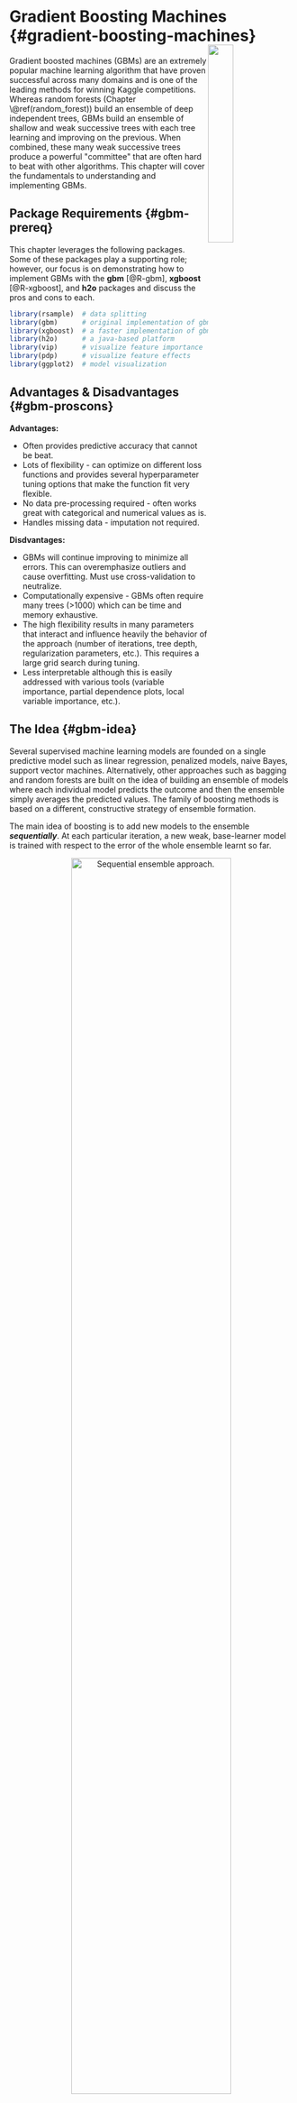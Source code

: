# Gradient Boosting Machines {#gradient-boosting-machines}




<img src="images/boosted_stumps.gif"  style="float:right; margin: -20px 0px 0px 0px; width: 30%; height: 30%;" />
Gradient boosted machines (GBMs) are an extremely popular machine learning algorithm that have proven successful across many domains and is one of the leading methods for winning Kaggle competitions.  Whereas random forests (Chapter \@ref(random_forest)) build an ensemble of deep independent trees, GBMs build an ensemble of shallow and weak successive trees with each tree learning and improving on the previous.  When combined, these many weak successive trees produce a powerful "committee" that are often hard to beat with other algorithms.  This chapter will cover the fundamentals to understanding and implementing GBMs.



## Package Requirements {#gbm-prereq}

This chapter leverages the following packages. Some of these packages play a supporting role; however, our focus is on demonstrating how to implement GBMs with the __gbm__ [@R-gbm], __xgboost__ [@R-xgboost], and __h2o__ packages and discuss the pros and cons to each.


```r
library(rsample)  # data splitting 
library(gbm)      # original implementation of gbm
library(xgboost)  # a faster implementation of gbm
library(h2o)      # a java-based platform
library(vip)      # visualize feature importance 
library(pdp)      # visualize feature effects
library(ggplot2)  # model visualization
```



## Advantages & Disadvantages {#gbm-proscons}

__Advantages:__

* Often provides predictive accuracy that cannot be beat.
* Lots of flexibility - can optimize on different loss functions and provides several hyperparameter tuning options that make the function fit very flexible.
* No data pre-processing required - often works great with categorical and numerical values as is.
* Handles missing data - imputation not required.


__Disdvantages:__

* GBMs will continue improving to minimize all errors.  This can overemphasize outliers and cause overfitting. Must use cross-validation to neutralize.
* Computationally expensive - GBMs often require many trees (>1000) which can be time and memory exhaustive.
* The high flexibility results in many parameters that interact and influence heavily the behavior of the approach (number of iterations, tree depth, regularization parameters, etc.). This requires a large grid search during tuning.
* Less interpretable although this is easily addressed with various tools (variable importance, partial dependence plots, local variable importance, etc.).


## The Idea {#gbm-idea}

Several supervised machine learning models are founded on a single predictive model such as linear regression, penalized models, naive Bayes, support vector machines. Alternatively, other approaches such as bagging and random forests are built on the idea of building an ensemble of models where each individual model predicts the outcome and then the ensemble simply averages the predicted values.  The family of boosting methods is based on a different, constructive strategy of ensemble formation. 

The main idea of boosting is to add new models to the ensemble ___sequentially___. At each particular iteration, a new weak, base-learner model is trained with respect to the error of the whole ensemble learnt so far.  

<div class="figure" style="text-align: center">
<img src="images/boosted-trees-process.png" alt="Sequential ensemble approach." width="75%" height="75%" />
<p class="caption">(\#fig:sequential-fig)Sequential ensemble approach.</p>
</div>


Let's discuss each component of the previous sentence in closer detail because they are important.

__Base-learning models__:  Boosting is a framework that iteratively improves _any_ weak learning model.  Many gradient boosting applications allow you to "plug in" various classes of weak learners at your disposal. In practice however, boosted algorithms almost always use decision trees as the base-learner. Consequently, this chapter will discuss boosting in the context of decision trees.

__Training weak models__: A weak model is one whose error rate is only slightly better than random guessing.  The idea behind boosting is that each sequential model builds a simple weak model to slightly improve the remaining errors.  With regards to decision trees, shallow trees represent a weak learner.  Commonly, trees with only 1-6 splits are used. Combining many weak models (versus strong ones) has a few benefits:

- Speed: Constructing weak models is computationally cheap. 
- Accuracy improvement: Weak models allow the algorithm to _learn slowly_; making minor adjustments in new areas where it does not perform well. In general, statistical approaches that learn slowly tend to perform well.
- Avoids overfitting: Due to making only small incremental improvements with each model in the ensemble, this allows us to stop the learning process as soon as overfitting has been detected (typically by using cross-validation).

__Sequential training with respect to errors__: Boosted trees are grown sequentially; each tree is grown using information from previously grown trees. The basic algorithm for boosted regression trees can be generalized to the following where _x_ represents our features and _y_ represents our response:

1. Fit a decision tree to the data: $F_1(x) = y$,
2. We then fit the next decision tree to the residuals of the previous: $h_1(x) = y - F_1(x)$,
3. Add this new tree to our algorithm: $F_2(x) = F_1(x) + h_1(x)$,
4. Fit the next decision tree to the residuals of $F_2$: $h_2(x) = y - F_2(x)$,
5. Add this new tree to our algorithm: $F_3(x) = F_2(x) + h_1(x)$,
6. Continue this process until some mechanism (i.e. cross validation) tells us to stop.

The basic algorithm for boosted decision trees can be generalized to the following where the final model is simply a stagewise additive model of *b* individual trees:

$$ f(x) =  \sum^B_{b=1}f^b(x) \tag{1} $$

To illustrate the behavior, assume the following *x* and *y* observations.  The blue sine wave represents the true underlying function and the points represent observations that include some irriducible error (noise).  The boosted prediction illustrates the adjusted predictions after each additional sequential tree is added to the algorithm.  Initially, there are large errors which the boosted algorithm improves upon immediately but as the predictions get closer to the true underlying function you see each additional tree make small improvements in different areas across the feature space where errors remain. Towards the end of the gif, the predicted values nearly converge to the true underlying function.

<div class="figure" style="text-align: center">
<img src="images/boosted_stumps.gif" alt="Boosted regression tree predictions (courtesy of [Brandon Greenwell](https://github.com/bgreenwell))" width="50%" height="50%" />
<p class="caption">(\#fig:boosted-gif)Boosted regression tree predictions (courtesy of [Brandon Greenwell](https://github.com/bgreenwell))</p>
</div>


### Gradient descent {#gbm-gradient}

Many algorithms, including decision trees, focus on minimizing the residuals and, therefore, emphasize the MSE loss function.  The algorithm discussed in the previous section outlines the approach of sequentially fitting regression trees to minimize the errors.  This specific approach is how gradient boosting minimizes the mean squared error (MSE) loss function.  However, often we wish to focus on other loss functions such as mean absolute error (MAE) or to be able to apply the method to a classification problem with a loss function such as deviance. The name ___gradient___ boosting machine comes from the fact that this procedure can be generalized to loss functions other than MSE.

Gradient boosting is considered a ___gradient descent___ algorithm. Gradient descent is a very generic optimization algorithm capable of finding optimal solutions to a wide range of problems. The general idea of gradient descent is to tweak parameters iteratively in order to minimize a cost function. Suppose you are a downhill skier racing your friend.  A good strategy to beat your friend to the bottom is to take the path with the steepest slope. This is exactly what gradient descent does - it measures the local gradient of the loss (cost) function for a given set of parameters ($\Theta$) and takes steps in the direction of the descending gradient. Once the gradient is zero, we have reached the minimum.

<div class="figure" style="text-align: center">
<img src="images/gradient_descent.png" alt="Gradient descent is the process of gradually decreasing the cost function (i.e. MSE) by tweaking parameters iteratively until you have reached a minimum. Image courtesy of @geron2017hands." width="50%" height="50%" />
<p class="caption">(\#fig:gradient-descent-fig)Gradient descent is the process of gradually decreasing the cost function (i.e. MSE) by tweaking parameters iteratively until you have reached a minimum. Image courtesy of @geron2017hands.</p>
</div>

Gradient descent can be performed on any loss function that is differentiable.  Consequently, this allows GBMs to optimize different loss functions as desired (see @esl, p. 360 for common loss functions). An important parameter in gradient descent is the size of the steps which is determined by the _learning rate_. If the learning rate is too small, then the algorithm will take many iterations to find the minimum. On the other hand, if the learning rate is too high, you might jump across the minimum and end up further away than when you started. 

<div class="figure" style="text-align: center">
<img src="images/learning_rate_comparison.png" alt="A learning rate that is too small will require many iterations to find the minimum. A learning rate too big may jump over the minimum.  Image courtesy of @geron2017hands." width="70%" height="70%" />
<p class="caption">(\#fig:learning-rate-fig)A learning rate that is too small will require many iterations to find the minimum. A learning rate too big may jump over the minimum.  Image courtesy of @geron2017hands.</p>
</div>

Moreover, not all cost functions are convex (bowl shaped). There may be local minimas, plateaus, and other irregular terrain of the loss function that makes finding the global minimum difficult.  ___Stochastic gradient descent___ can help us address this problem by sampling a fraction of the training observations (typically without replacement) and growing the next tree using that subsample.  This makes the algorithm faster but the stochastic nature of random sampling also adds some random nature in descending the loss function gradient.  Although this randomness does not allow the algorithm to find the absolute global minimum, it can actually help the algorithm jump out of local minima and off plateaus and get near the global minimum. 

<div class="figure" style="text-align: center">
<img src="images/stochastic_gradient_descent.png" alt="Stochastic gradient descent will often find a near-optimal solution by jumping out of local minimas and off plateaus. Image courtesy of @geron2017hands." width="40%" height="40%" />
<p class="caption">(\#fig:stochastic-gradient-descent-fig)Stochastic gradient descent will often find a near-optimal solution by jumping out of local minimas and off plateaus. Image courtesy of @geron2017hands.</p>
</div>

As we'll see in the next section, there are several hyperparameter tuning options that allow us to address how we approach the gradient descent of our loss function.


### Tuning {#gbm-tuning}

Part of the beauty and challenges of GBMs is that they offer several tuning parameters.  The beauty in this is GBMs are highly flexible.  The challenge is that they can be time consuming to tune and find the optimal combination of hyperparamters.  The most common hyperparameters that you will find in most GBM implementations include:

* __Number of trees:__ The total number of trees to fit. GBMs often require many trees; however, unlike random forests GBMs can overfit so the goal is to find the optimal number of trees that minimize the loss function of interest with cross validation.
* __Depth of trees:__ The number *d* of splits in each tree, which controls the complexity of the boosted ensemble. Often $d = 1$ works well, in which case each tree is a _stump_ consisting of a single split. More commonly, *d* is greater than 1 but it is unlikely $d > 10$ will be required.
* __Learning rate:__ Controls how quickly the algorithm proceeds down the gradient descent. Smaller values reduce the chance of overfitting but also increases the time to find the optimal fit. This is also called _shrinkage_.
* __Subsampling:__ Controls whether or not you use a fraction of the available training observations. Using less than 100% of the training observations means you are implementing stochastic gradient descent.  This can help to minimize overfitting and keep from getting stuck in a local minimum or plateau of the loss function gradient.

Throughout this chapter you'll be exposed to additional hyperparameters that are specific to certain packages and can improve performance and/or the efficiency of training and tuning models.

### Package implementation {#gbm-pkg-options}

There are many packages that implement GBMs and GBM variants. You can find a fairly comprehensive list [here](https://koalaverse.github.io/machine-learning-in-R/gradient-boosting-machines.html#gbm-software-in-r) and at the [CRAN Machine Learning Task View](https://cran.r-project.org/web/views/MachineLearning.html). However, the most popular implementations which we will cover in this post include:

- [gbm](https://cran.r-project.org/web/packages/gbm/index.html): The [gbm](https://github.com/gbm-developers/gbm) R package is an implementation
of extensions to Freund and Schapire's AdaBoost algorithm and Friedman's gradient boosting machine.  This is the original R implementation of GBM. A presentation is available [here](https://www.slideshare.net/mark_landry/gbm-package-in-r) by Mark Landry.  Features include[^ledell]:
    - Stochastic GBM.
    - Supports up to 1024 factor levels.
    - Supports Classification and regression trees.
    - Includes methods for:
        - least squares
        - absolute loss
        - t-distribution loss
        - quantile regression
        - logistic
        - multinomial logistic
        - Poisson
        - Cox proportional hazards partial likelihood
        - AdaBoost exponential loss
        - Huberized hinge loss
        - Learning to Rank measures ([LambdaMart](https://www.microsoft.com/en-us/research/wp-content/uploads/2016/02/tr-2008-109.pdf))
    - Out-of-bag estimator for the optimal number of iterations is provided.
    - Easy to overfit since early stopping functionality is not automated in thispackage.
    - If internal cross-validation is used, this can be parallelized to all cores on the machine.
    - Currently undergoing a major refactoring & rewrite (and has been for sometime).
    - GPL-2/3 License.
- [xgboost](https://cran.r-project.org/web/packages/xgboost/index.html): A fast and efficient gradient boosting framework with a C++ backend). Many resource are available [here](https://github.com/dmlc/xgboost/tree/master/demo).  The xgboost package is quite popular on [Kaggle](http://blog.kaggle.com/tag/xgboost/) for data mining competitions.  Features include:
    - Stochastic GBM with column and row sampling (per split and per tree) for better generalization.
    - Includes efficient linear model solver and tree learning algorithms.
    - Parallel computation on a single machine.
    - Supports various objective functions, including regression, classification and ranking.
    - The package is made to be extensible, so that users are also allowed to define their own objectives easily.
    - Apache 2.0 License.
- [h2o](https://cran.r-project.org/web/packages/gamboostLSS/index.html): A powerful java-based interface that provides parallel distributed algorithms and efficient productionalization.  Resources regarding __h2o__'s GBM implementation include a Tuning guide by Arno Candel](https://github.com/h2oai/h2o-3/blob/master/h2o-docs/src/product/tutorials/gbm/gbmTuning.Rmd) and a [Vignette](http://docs.h2o.ai/h2o/latest-stable/h2o-docs/booklets/GBMBooklet.pdf). Features include:
    - Distributed and parallelized computation on either a single node or a multi-node cluster.
    - Automatic early stopping based on convergence of user-specified metrics to user-specied relative tolerance.
    - Stochastic GBM with column and  row sampling  (per split and per tree) for better generalization.
    - Support  for  exponential  families  (Poisson,  Gamma,  Tweedie)  and  loss functions in addition to binomial (Bernoulli), Gaussian and multinomial distributions, such as Quantile regression (including Laplace).
    - Grid search for hyperparameter optimization and model selection.
    - Data-distributed, which means the entire dataset does not need to fit into memory on a single node, hence scales to any size training set.
    - Uses histogram approximations of continuous variables for speedup.
    - Uses dynamic binning - bin limits are reset at each tree level based on the split bins' min and max values discovered during the last pass.
    - Uses squared error to determine optimal splits.
    - Distributed implementation details outlined in a [blog post](http://blog.h2o.ai/2013/10/building-distributed-gbm-h2o/) by Cliff Click.
    - Unlimited factor levels.
    - Multiclass trees (one for each class) built in parallel with each other.
    - Apache 2.0 Licensed.
    - Model export in plain Java code for deployment in production environments.


## Implementation: Regression {#gbm-regression}

To illustrate various GBM concepts for a regression problem we will continue with the Ames, IA housing data, where our intent is to predict `Sale_Price`. 


```r
# Create training (70%) and test (30%) sets for the AmesHousing::make_ames() data.
# Use set.seed for reproducibility

set.seed(123)
ames_split <- initial_split(AmesHousing::make_ames(), prop = .7, strata = "Sale_Price")
ames_train <- training(ames_split)
ames_test  <- testing(ames_split)
```


<div class="rmdcomment">
<p>Tree-based methods tend to perform well on unprocessed data (i.e. without normalizing, centering, scaling features). In this chapter I focus on how to implement GBMs with various packages. Although I do not pre-process the data, realize that you <strong><em>can</em></strong> improve model performance by spending time processing variable attributes.</p>
</div>

### gbm {#gbm-regression-gbm}


#### Basic implementation {#gbm-regression-gbm-basic}

__gbm__ has two primary training functions - `gbm::gbm` and `gbm::gbm.fit`. The primary difference is that `gbm::gbm` uses the formula interface to specify your model whereas `gbm::gbm.fit` requires the separated `x` and `y` matrices.  When working with _many_ variables it is more efficient to use the matrix rather than formula interface.

The default settings in `gbm` includes a learning rate (`shrinkage`) of 0.001. This is a very small learning rate and typically requires a large number of trees to find the minimum MSE.  However, `gbm` uses a default number of trees of 100, which is rarely sufficient.  Consequently, I crank it up to 5,000 trees.  The default depth of each tree (`interaction.depth`) is 1, which means we are ensembling a bunch of stumps. Lastly, I also include `cv.folds` to perform a 5 fold cross validation.  

<div class="rmdnote">
<p>The model took 48 seconds to run and the results show that our MSE loss function is minimized with 5,000 trees.</p>
</div>


```r
# for reproducibility
set.seed(123)

# train GBM model
gbm.fit <- gbm(
  formula = Sale_Price ~ .,
  distribution = "gaussian",
  data = ames_train,
  n.trees = 5000,
  interaction.depth = 1,
  shrinkage = 0.001,
  cv.folds = 5,
  n.cores = NULL, # will use all cores by default
  verbose = FALSE
  )  

# print results
print(gbm.fit)
## gbm(formula = Sale_Price ~ ., distribution = "gaussian", data = ames_train, 
##     n.trees = 5000, interaction.depth = 1, shrinkage = 0.001, 
##     cv.folds = 5, verbose = FALSE, n.cores = NULL)
## A gradient boosted model with gaussian loss function.
## 5000 iterations were performed.
## The best cross-validation iteration was 5000.
## There were 80 predictors of which 27 had non-zero influence.
```


The output object is a list containing several modelling and results information.  We can access this information with regular indexing; I recommend you take some time to dig around in the object to get comfortable with its components.  Here, we see that the minimum CV RMSE is \$33,079.61 but the plot also illustrates that the CV error (MSE) is still decreasing at 5,000 trees.  



```r
# get MSE and compute RMSE
sqrt(min(gbm.fit$cv.error))
## [1] 33079.61

# plot loss function as a result of n trees added to the ensemble
gbm.perf(gbm.fit, method = "cv")
```

<div class="figure" style="text-align: center">
<img src="images/gbm1_gradient_descent.png" alt="Training and cross-validated MSE as *n* trees are added to the GBM algorithm." width="100%" height="100%" />
<p class="caption">(\#fig:gbm1-gradient-descent)Training and cross-validated MSE as *n* trees are added to the GBM algorithm.</p>
</div>

In this case, the small learning rate is resulting in very small incremental improvements which means ___many___ trees are required.  In fact, with the default learning rate and tree depth settings, the CV error is still reducing after 10,000 trees!

#### Tuning {#gbm-regression-gbm-tune}

However, rarely do the default settings suffice.  We could tune parameters one at a time to see how the results change.  For example, here, I increase the learning rate to take larger steps down the gradient descent, reduce the number of trees (since we are reducing the learning rate), and increase the depth of each tree from using a single split to 3 splits. Our RMSE (\$23,813.34) is lower than our initial model and the optimal number of trees required was 964.


```r
# for reproducibility
set.seed(123)

# train GBM model
gbm.fit2 <- gbm(
  formula = Sale_Price ~ .,
  distribution = "gaussian",
  data = ames_train,
  n.trees = 5000,
  interaction.depth = 3,
  shrinkage = 0.1,
  cv.folds = 5,
  n.cores = NULL, # will use all cores by default
  verbose = FALSE
  )  

# find index for n trees with minimum CV error
min_MSE <- which.min(gbm.fit2$cv.error)

# get MSE and compute RMSE
sqrt(gbm.fit2$cv.error[min_MSE])
## [1] 23813.34

# plot loss function as a result of n trees added to the ensemble
gbm.perf(gbm.fit2, method = "cv")
```

<div class="figure" style="text-align: center">
<img src="images/gbm2_gradient_descent.png" alt="Training and cross-validated MSE as *n* trees are added to the GBM algorithm. We can see that are new hyperparameter settings result in a much quicker progression down the gradient descent than our initial model." width="100%" height="100%" />
<p class="caption">(\#fig:gbm2-gradient-descent)Training and cross-validated MSE as *n* trees are added to the GBM algorithm. We can see that are new hyperparameter settings result in a much quicker progression down the gradient descent than our initial model.</p>
</div>

However, a better option than manually tweaking hyperparameters one at a time is to perform a grid search which iterates over every combination of hyperparameter values and allows us to assess which combination tends to perform well.  To perform a manual grid search, first we want to construct our grid of hyperparameter combinations.  We're going to search across 81 models with varying learning rates and tree depth.  I also vary the minimum number of observations allowed in the trees terminal nodes (`n.minobsinnode`) and introduce stochastic gradient descent by allowing `bag.fraction` < 1.


```r
# create hyperparameter grid
hyper_grid <- expand.grid(
  shrinkage = c(.01, .1, .3),
  interaction.depth = c(1, 3, 5),
  n.minobsinnode = c(5, 10, 15),
  bag.fraction = c(.65, .8, 1), 
  optimal_trees = 0,               # a place to dump results
  min_RMSE = 0                     # a place to dump results
)

# total number of combinations
nrow(hyper_grid)
## [1] 81
```

We loop through each hyperparameter combination and apply 5,000 trees.  However, to speed up the tuning process, instead of performing 5-fold CV I train on 75% of the training observations and evaluate performance on the remaining 25%. 

<div class="rmdwarning">
<p>When using <code>train.fraction</code> it will take the first XX% of the data so its important to randomize your rows in case their is any logic behind the ordering of the data (i.e. ordered by neighbhorhood).</p>
</div>

Our grid search revealed a few important attributes.  First, our top model has better performance than our previously fitted model above and any of the other models covered in Chapters \@ref(regularized-regression) and \@ref(random-forest), with an RMSE of \$20,390.55. Second, looking at the top 10 models we see that:

- all the top models used a learning rate of 0.1 or smaller; small incremental steps down the gradient descent appears to work best,
- all the top models used deeper trees (`interaction.depth = 5`); there are likely stome important interactions that the deeper trees are able to capture,
- most of the models with a learning rate of 0.01 used nearly all the trees meaning they had just enough trees to converge to their global minimum. 

<div class="rmdtip">
<p>Searching this entire grid took 36 minutes.</p>
</div>


```r
# randomize data
random_index <- sample(1:nrow(ames_train), nrow(ames_train))
random_train <- ames_train[random_index, ]

# grid search 
for(i in 1:nrow(hyper_grid)) {
  
  # reproducibility
  set.seed(123)
  
  # train model
  gbm.tune <- gbm(
    formula = Sale_Price ~ .,
    distribution = "gaussian",
    data = random_train,
    n.trees = 5000,
    interaction.depth = hyper_grid$interaction.depth[i],
    shrinkage = hyper_grid$shrinkage[i],
    n.minobsinnode = hyper_grid$n.minobsinnode[i],
    bag.fraction = hyper_grid$bag.fraction[i],
    train.fraction = .75,
    n.cores = NULL, # will use all cores by default
    verbose = FALSE
  )
  
  # add min training error and trees to grid
  hyper_grid$optimal_trees[i] <- which.min(gbm.tune$valid.error)
  hyper_grid$min_RMSE[i] <- sqrt(min(gbm.tune$valid.error))
}

hyper_grid %>% 
  dplyr::arrange(min_RMSE) %>%
  head(10)
##    shrinkage interaction.depth n.minobsinnode bag.fraction optimal_trees min_RMSE
## 1       0.01                 5              5         0.80          4911 20390.55
## 2       0.01                 5              5         0.65          4726 20588.02
## 3       0.10                 5             10         0.80           500 20758.72
## 4       0.01                 5             10         0.80          4897 20761.53
## 5       0.01                 5              5         1.00          5000 20997.68
## 6       0.10                 5              5         1.00           665 21277.84
## 7       0.10                 5              5         0.80           514 21277.90
## 8       0.01                 5             10         0.65          4987 21310.94
## 9       0.01                 5             15         0.80          4990 21456.17
## 10      0.01                 5             10         1.00          4960 21481.65
```

These results help us to zoom into areas where we can refine our search.  In practice, tuning is an iterative process so you would likely refine this search grid to analyze a search space around the top models.  For example, I would likely search the following values in my next grid search:

* learning rate: 0.1, 0.05, 0.01, 0.005
* interaction depth: 3, 5, 7

along with the previously assessed values for `n.minobsinnode` and `bag.fraction`.  Also, since we used nearly all 5000 trees when the learning rate was 0.01, I would increase this to ensure there are enough trees for learning rate $=0.005$.

Once we have found our top model we train a model with those specific parameters. I'll use the top model in our grid search and since the model converged at 4911 trees I train a model with that many trees.  


```r
# for reproducibility
set.seed(123)

# train GBM model
gbm.fit.final <- gbm(
  formula = Sale_Price ~ .,
  distribution = "gaussian",
  data = ames_train,
  n.trees = 4342,
  interaction.depth = 5,
  shrinkage = 0.01,
  n.minobsinnode = 5,
  bag.fraction = .80, 
  train.fraction = 1,
  n.cores = NULL, # will use all cores by default
  verbose = FALSE
  )  
```

#### Feature interpretation {#gbm-regression-gbm-viz}

Similar to random forests, GBMs make no assumption regarding the linearity and monoticity of the predictor-response relationship.  So as we did in the random forest chapter (Chapter \@ref(random-forest)) we can understand the relationship between the features and the response using variable importance plots and partial dependence plots.

<div class="rmdtip">
<p>Additional model interpretability approaches will be discussed in the <strong><em>Model Interpretability</em></strong> chapter.</p>
</div>

##### Feature importance {#gbm-regression-gbm-vip}

After re-running our final model we likely want to understand the variables that have the largest influence on our response variable.  The `summary` method for __gbm__ will output a data frame and a plot that shows the most influential variables.  `cBars` allows you to adjust the number of variables to show (in order of influence). The default method for computing variable importance is with relative influence but your options include: 

1. `method = relative.influence`: At each split in each tree, `gbm` computes the improvement in the split-criterion (MSE for regression). `gbm` then averages the improvement made by each variable across all the trees that the variable is used. The variables with the largest average decrease in MSE are considered most important.
2. `method = permutation.test.gbm`: For each tree, the OOB sample is passed down the tree and the prediction accuracy is recorded. Then the values for each variable (one at a time) are randomly permuted and the accuracy is again computed. The decrease in accuracy as a result of this randomly “shaking up” of variable values is averaged over all the trees for each variable. The variables with the largest average decrease in accuracy are considered most important.


```r
par(mfrow = c(1, 2), mar = c(5, 10, 1, 1))

# relative influence approach
summary(gbm.fit.final, cBars = 10, method = relative.influence, las = 2)

# permutation approach
summary(gbm.fit.final, cBars = 10, method = permutation.test.gbm, las = 2)
```

<div class="figure" style="text-align: center">
<img src="images/gbm-gbm-vip.png" alt="Top 10 influential variables using the relative influence (left) and permutation (right) approach. We can see common themes among the top variables although in differing order." width="100%" height="100%" />
<p class="caption">(\#fig:gbm-gbm-vip-plot)Top 10 influential variables using the relative influence (left) and permutation (right) approach. We can see common themes among the top variables although in differing order.</p>
</div>


##### Feature effects {#gbm-regression-gbm-pdp}

After the most relevant variables have been identified, we can use partial dependence plots (PDPs) and individual conditional expectation (ICE) curves to better understand the relationship between the predictors and response.  Here we plot two of the most influential variables (`Gr_Liv_Area` and `Overall_Qual`).  We see that both predictor non-linear relationships with the sale price.

<div class="rmdtip">
<p>As in Chapter @ref(random-forest), you can produce ICE curves by incorporating <code>ice = TRUE</code> and <code>center = TRUE</code> (for centered ICE curves).</p>
</div>



```r
p1 <- gbm.fit.final %>%
  partial(
    pred.var = "Gr_Liv_Area", 
    n.trees = gbm.fit.final$n.trees, 
    grid.resolution = 50
    ) %>%
  autoplot(rug = TRUE, train = ames_train) 

p2 <- gbm.fit.final %>%
  partial(
    pred.var = "Overall_Qual", 
    n.trees = gbm.fit.final$n.trees, 
    train = data.frame(ames_train)
    ) %>%
  autoplot() 

gridExtra::grid.arrange(p1, p2, nrow = 1)
```

<div class="figure" style="text-align: center">
<img src="05-gradient-boosting-machines_files/figure-html/pdp1-1.png" alt="The mean predicted sale price as `Gr_Liv_Area` and `Overall_Qual` change in value." width="864" />
<p class="caption">(\#fig:pdp1)The mean predicted sale price as `Gr_Liv_Area` and `Overall_Qual` change in value.</p>
</div>


#### Predicting {#gbm-regression-gbm-predict}

Once you've found your optimal model, predicting new observations with the __gbm__ model follows the same procedure as most R models.  We simply use the `predict` function; however, we also need to supply the number of trees to use (see `?predict.gbm` for details).  We see that our RMSE for our test set is right in line with the optimal RMSE obtained during our grid search and far better than any model to-date.


```r
# predict values for test data
pred <- predict(gbm.fit.final, n.trees = gbm.fit.final$n.trees, ames_test)

# results
caret::RMSE(pred, ames_test$Sale_Price)
## [1] 20859.01
```


### xgboost {#regression-xgboost}

The __xgboost__ package only works with matrices that contain all numeric variables; consequently, we need to one hot encode our data.  Throughout this book we've illustrated different ways to do this in R (i.e. `Matrix::sparse.model.matrix`, `caret::dummyVars`) but here we will use the __vtreat__ package.  __vtreat__ is a robust package for data prep and helps to eliminate problems caused by missing values, novel categorical levels that appear in future data sets that were not in the training data, etc.  However, __vtreat__ is not very intuitive.  I will not explain the functionalities but you can find more information [here](https://arxiv.org/abs/1611.09477), [here](https://www.r-bloggers.com/a-demonstration-of-vtreat-data-preparation/), and [here](https://github.com/WinVector/vtreat).  

The following applies __vtreat__ to one-hot encode the training and testing data sets.


```r
# variable names
features <- setdiff(names(ames_train), "Sale_Price")

# Create the treatment plan from the training data
treatplan <- vtreat::designTreatmentsZ(ames_train, features, verbose = FALSE)

# Get the "clean" variable names from the scoreFrame
new_vars <- treatplan %>%
  magrittr::use_series(scoreFrame) %>%        
  dplyr::filter(code %in% c("clean", "lev")) %>% 
  magrittr::use_series(varName)     

# Prepare the training data
features_train <- vtreat::prepare(treatplan, ames_train, varRestriction = new_vars) %>% as.matrix()
response_train <- ames_train$Sale_Price

# Prepare the test data
features_test <- vtreat::prepare(treatplan, ames_test, varRestriction = new_vars) %>% as.matrix()
response_test <- ames_test$Sale_Price

# dimensions of one-hot encoded data
dim(features_train)
## [1] 2054  211
dim(features_test)
## [1] 876 211
```


#### Basic implementation {#gbm-regression-xgb-basic}

__xgboost__ provides different training functions (i.e. `xgb.train` which is just a wrapper for `xgboost`). However, to train an __xgboost__ model we typically want to use `xgb.cv`, which incorporates cross-validation.  The following trains a basic 5-fold cross validated XGBoost model with 1,000 trees.  There are many parameters available in `xgb.cv` but the ones you have become more familiar with in this chapter include the following default values:

* learning rate (`eta`): 0.3
* tree depth (`max_depth`): 6
* minimum node size (`min_child_weight`): 1
* percent of training data to sample for each tree (`subsample` --> equivalent to `gbm`'s `bag.fraction`): 100%

<div class="rmdnote">
<p>This model took nearly 2 minutes to run. The reason <strong>xgboost</strong> seems slower than <strong>gbm</strong> is since we one-hot encoded our data, <strong>xgboost</strong> is searching across 211 features where <strong>gbm</strong> uses non-one-hot encoded which means it was only searching across 80 features.</p>
</div>



```r
# reproducibility
set.seed(123)

xgb.fit1 <- xgb.cv(
  data = features_train,
  label = response_train,
  nrounds = 1000,
  nfold = 5,
  objective = "reg:linear",  # for regression models
  verbose = 0                # silent,
)
```

The `xgb.fit1` object contains lots of good information. In particular we can assess the `xgb.fit1$evaluation_log` to identify the minimum RMSE and the optimal number of trees for both the training data and the cross-validated error. We can see that the training error continues to decreasing through 980 trees where the RMSE nearly reaches 0; however, the cross validated error reaches a minimum RMSE of \$26,758.30 with only 98 trees. 


```r
# get number of trees that minimize error
xgb.fit1$evaluation_log %>%
  dplyr::summarise(
    ntrees.train = which.min(train_rmse_mean),
    rmse.train = min(train_rmse_mean),
    ntrees.test = which.min(test_rmse_mean),
    rmse.test = min(test_rmse_mean),
  )
##   ntrees.train rmse.train ntrees.test rmse.test
## 1          980    0.05009          98   26758.3

# plot error vs number trees
xgb.fit1$evaluation_log %>% 
  tidyr::gather(error, RMSE, train_rmse_mean, test_rmse_mean) %>%
  ggplot(aes(iter, RMSE, color = error)) +
  geom_line()
```

<div class="figure" style="text-align: center">
<img src="images/xgb1_gradient_descent.png" alt="Training (blue) and cross-validation (red) error for each additional tree added to the GBM algorithm. The CV error is quickly minimized with 98 trees while the training error reduces to near zero over 980 trees." width="85%" height="85%" />
<p class="caption">(\#fig:xgb-gradient-descent-plot)Training (blue) and cross-validation (red) error for each additional tree added to the GBM algorithm. The CV error is quickly minimized with 98 trees while the training error reduces to near zero over 980 trees.</p>
</div>

A nice feature provided by `xgb.cv` is early stopping.  This allows us to tell the function to stop running if the cross validated error does not improve for *n* continuous trees.  For example, the above model could be re-run with the following where we tell it stop if we see no improvement for 10 consecutive trees.  This feature will help us speed up the tuning process in the next section.

<div class="rmdtip">
<p>This reduced our training time from 2 minutes to 8 seconds!</p>
</div>


```r
# reproducibility
set.seed(123)

xgb.fit2 <- xgb.cv(
  data = features_train,
  label = response_train,
  nrounds = 1000,
  nfold = 5,
  objective = "reg:linear",  # for regression models
  verbose = 0,               # silent,
  early_stopping_rounds = 10 # stop if no improvement for 10 consecutive trees
)

# plot error vs number trees
xgb.fit2$evaluation_log %>% 
  tidyr::gather(error, RMSE, train_rmse_mean, test_rmse_mean) %>%
  ggplot(aes(iter, RMSE, color = error)) +
  geom_line()
```

<div class="figure" style="text-align: center">
<img src="images/xgb2_gradient_descent.png" alt="Early stopping allows us to stop training once we experience no additional improvement on our cross-validated error." width="80%" height="80%" />
<p class="caption">(\#fig:xgb2-gradient-descent2-plot)Early stopping allows us to stop training once we experience no additional improvement on our cross-validated error.</p>
</div>


#### Tuning {#gbm-regression-xgb-tune}

To tune the XGBoost model we pass parameters as a list object to the `params` argument.  The most common parameters include:

* `eta`:controls the learning rate
* `max_depth`: tree depth
* `min_child_weight`: minimum number of observations required in each terminal node
* `subsample`: percent of training data to sample for each tree
* `colsample_bytrees`: percent of columns to sample from for each tree

For example, if we wanted to specify specific values for these parameters we would extend the above model with the following parameters.


```r
# create parameter list
params <- list(
  eta = .1,
  max_depth = 5,
  min_child_weight = 2,
  subsample = .8,
  colsample_bytree = .9
  )

# reproducibility
set.seed(123)

# train model
xgb.fit3 <- xgb.cv(
  params = params,
  data = features_train,
  label = response_train,
  nrounds = 1000,
  nfold = 5,
  objective = "reg:linear",  # for regression models
  verbose = 0,               # silent,
  early_stopping_rounds = 10 # stop if no improvement for 10 consecutive trees
)

# assess results
xgb.fit3$evaluation_log %>%
  dplyr::summarise(
    ntrees.train = which.min(train_rmse_mean),
    rmse.train = min(train_rmse_mean),
    ntrees.test = which.min(test_rmse_mean),
    rmse.test = min(test_rmse_mean),
  )
##   ntrees.train rmse.train ntrees.test rmse.test
## 1          122   7954.668         112  24547.28
```

To perform a large search grid, we can follow the same procedure we did with __gbm__.  We create our hyperparameter search grid along with columns to dump our results in.  Here, I create a pretty large search grid consisting of 108 different hyperparameter combinations to model.


```r
# create hyperparameter grid
hyper_grid <- expand.grid(
  eta = c(.05, .1, .15),
  max_depth = c(3, 5, 7),
  min_child_weight = c(5, 10, 15),
  subsample = c(.65, .8), 
  colsample_bytree = c(.9, 1),
  optimal_trees = 0,               # a place to dump results
  min_RMSE = 0                     # a place to dump results
)

nrow(hyper_grid)
## [1] 108
```

Now I apply the same `for` loop procedure to loop through and apply an __xgboost__ model for each hyperparameter combination and dump the results in the `hyper_grid` data frame.  Our minimum RMSE (\$23,316.40) is a little higher than the __gbm__ model, likely a result of one-hot encoding our data and how the models treat these dummy coded variables differently.

<div class="rmdwarning">
<p>This full search grid took <strong>34 minutes</strong> to run!</p>
</div>


```r
# grid search 
for(i in 1:nrow(hyper_grid)) {
  
  # create parameter list
  params <- list(
    eta = hyper_grid$eta[i],
    max_depth = hyper_grid$max_depth[i],
    min_child_weight = hyper_grid$min_child_weight[i],
    subsample = hyper_grid$subsample[i],
    colsample_bytree = hyper_grid$colsample_bytree[i]
  )
  
  # reproducibility
  set.seed(123)
  
  # train model
  xgb.tune <- xgb.cv(
    params = params,
    data = features_train,
    label = response_train,
    nrounds = 5000,
    nfold = 5,
    objective = "reg:linear",  # for regression models
    verbose = 0,               # silent,
    early_stopping_rounds = 10 # stop if no improvement for 10 consecutive trees
  )
  
  # add min training error and trees to grid
  hyper_grid$optimal_trees[i] <- which.min(xgb.tune$evaluation_log$test_rmse_mean)
  hyper_grid$min_RMSE[i] <- min(xgb.tune$evaluation_log$test_rmse_mean)
}

hyper_grid %>%
  dplyr::arrange(min_RMSE) %>%
  head(10)
##     eta max_depth min_child_weight subsample colsample_bytree optimal_trees min_RMSE
## 1  0.05         7                5      0.65              1.0           481 23316.40
## 2  0.05         5                5      0.65              1.0           355 23515.42
## 3  0.05         5                5      0.80              1.0           469 23856.31
## 4  0.05         5                5      0.65              0.9           312 23888.34
## 5  0.05         7                5      0.80              1.0           660 23904.30
## 6  0.15         3                5      0.65              1.0           227 23909.78
## 7  0.05         3                5      0.80              1.0           567 23967.56
## 8  0.05         3               10      0.80              1.0           665 23998.05
## 9  0.15         3                5      0.65              0.9           230 24001.86
## 10 0.05         5               10      0.80              1.0           624 24033.78
```

After assessing the results you would likely perform a few more grid searches to hone in on the parameters that appear to influence the model the most.  In fact, [here is a link](https://www.analyticsvidhya.com/blog/2016/03/complete-guide-parameter-tuning-xgboost-with-codes-python/) to a great blog post that discusses a strategic approach to tuning with __xgboost__. However, for brevity, we'll just assume the top model in the above search is the globally optimal model.  Once you've found the optimal model, we can fit our final model with `xgb.train` or `xgboost`.


```r
# parameter list
params <- list(
  eta = 0.05,
  max_depth = 7,
  min_child_weight = 5,
  subsample = 0.65,
  colsample_bytree = 1
)

# train final model
xgb.fit.final <- xgboost(
  params = params,
  data = features_train,
  label = response_train,
  nrounds = 481,
  objective = "reg:linear",
  verbose = 0
)
```



#### Feature interpretation {#gbm-regression-xgb-viz}

##### Feature importance {#gbm-regression-xgb-vip}

__xgboost__ provides built-in variable importance plotting.  First, you need to create the importance matrix with `xgb.importance` and then feed this matrix into `xgb.plot.importance` (or `xgb.ggplot.importance` for a ggplot output).  __xgboost__ provides 3 variable importance measures:

* Gain: the relative contribution of the corresponding feature to the model calculated by taking each feature's contribution for each tree in the model. This is synonymous with __gbm__'s `relative.influence`.
* Cover: the relative number of observations related to this feature. For example, if you have 100 observations, 4 features and 3 trees, and suppose $feature_1$ is used to decide the leaf node for 10, 5, and 2 observations in $tree_1$, $tree_2$ and $tree_3$ respectively; then the metric will count cover for this feature as $10+5+2 = 17$ observations. This will be calculated for all the 4 features and the cover will be 17 expressed as a percentage for all features' cover metrics.
* Frequency: the percentage representing the relative number of times a particular feature occurs in the trees of the model. In the above example, if $feature_1$ occurred in 2 splits, 1 split and 3 splits in each of $tree_1$, $tree_2$ and $tree_3$; then the weightage for $feature_1$ will be $2+1+3 = 6$. The frequency for $feature_1$ is calculated as its percentage weight over weights of all features.

<div class="rmdnote">
<p>The <code>xgb.ggplot.importance</code> plotting mechanism will also perform a cluster analysis on the features based on their importance scores. This becomes more useful when visualizing many features (i.e. 50) and you want to categorize them based on their importance.</p>
</div>



```r
# create importance matrix
importance_matrix <- xgb.importance(model = xgb.fit.final)

# variable importance plot
p1 <- xgb.ggplot.importance(importance_matrix, top_n = 10, measure = "Gain") + ggtitle("Gain") + theme(legend.position="bottom")
p2 <- xgb.ggplot.importance(importance_matrix, top_n = 10, measure = "Cover") + ggtitle("Cover") + theme(legend.position="bottom")
p3 <- xgb.ggplot.importance(importance_matrix, top_n = 10, measure = "Frequency") + ggtitle("Frequency") + theme(legend.position="bottom")

gridExtra::grid.arrange(p1, p2, p3, ncol = 1)
```

<div class="figure" style="text-align: center">
<img src="05-gradient-boosting-machines_files/figure-html/xgb-vip-1.png" alt="Top 25 influential variables for our final __xgboost__ model based on the three different variable importance metrics." width="2400" />
<p class="caption">(\#fig:xgb-vip)Top 25 influential variables for our final __xgboost__ model based on the three different variable importance metrics.</p>
</div>

##### Feature effects {#gbm-regression-xgb-pdp}

PDP and ICE plots work similarly to how we implemented them with __gbm__. The only difference is you need to incorporate the training data within the `partial` function since these data cannot be extracted directly from the model object.  We see a similar non-linear relationship between `Gr_Liv_Area` and predicted sale price as we did with __gbm__ and in the random forest models; however, note the unique dip right after `Gr_liv_Area` reaches 3,000 square feet. We saw this dip in the __gbm__ model; however, it is a pattern that was not picked up on by the random forests models.


<div class="rmdtip">
<p>You do not need to supply the number of trees with <code>n.trees = xgb.fit.final$niter</code>; however, when supplying a cross-validated model where the optimal number of trees may be less than the total number of trees ran, then you will want to supply the optimal number of trees to the <code>n.trees</code> paramater.</p>
</div>



```r
pdp <- xgb.fit.final %>%
  partial(
    pred.var = "Gr_Liv_Area_clean", 
    n.trees = xgb.fit.final$niter, 
    grid.resolution = 50, 
    train = features_train
    ) %>%
  autoplot(rug = TRUE, train = features_train) +
  ggtitle("PDP")

ice <- xgb.fit.final %>%
  partial(
    pred.var = "Gr_Liv_Area_clean", 
    n.trees = xgb.fit.final$niter, 
    grid.resolution = 100, 
    train = features_train, 
    ice = TRUE
    ) %>%
  autoplot(rug = TRUE, train = features_train, alpha = .05, center = TRUE) +
  ggtitle("ICE")

gridExtra::grid.arrange(pdp, ice, nrow = 1)
```

<div class="figure" style="text-align: center">
<img src="05-gradient-boosting-machines_files/figure-html/xgb-pdp-ice-1.png" alt="The mean predicted sale price as the above ground living area increases." width="864" />
<p class="caption">(\#fig:xgb-pdp-ice)The mean predicted sale price as the above ground living area increases.</p>
</div>


#### Predicting {#gbm-regression-gbm-predict}

Lastly, we use `predict` to predict on new observations; however, unlike __gbm__ we do not need to provide the number of trees. 


```r
# predict values for test data
pred <- predict(xgb.fit.final, features_test)

# test set results
caret::RMSE(pred, response_test)
## [1] 23454.51
```


### h2o {#gbm-regression-h2o}

Lets go ahead and start up h2o:


```r
h2o.no_progress()
h2o.init(max_mem_size = "5g")
## 
## H2O is not running yet, starting it now...
## 
## Note:  In case of errors look at the following log files:
##     /var/folders/ws/qs4y2bnx1xs_4y9t0zbdjsvh0000gn/T//Rtmpa5wE8r/h2o_bradboehmke_started_from_r.out
##     /var/folders/ws/qs4y2bnx1xs_4y9t0zbdjsvh0000gn/T//Rtmpa5wE8r/h2o_bradboehmke_started_from_r.err
## 
## 
## Starting H2O JVM and connecting: .. Connection successful!
## 
## R is connected to the H2O cluster: 
##     H2O cluster uptime:         2 seconds 476 milliseconds 
##     H2O cluster timezone:       America/New_York 
##     H2O data parsing timezone:  UTC 
##     H2O cluster version:        3.18.0.11 
##     H2O cluster version age:    2 months and 18 days  
##     H2O cluster name:           H2O_started_from_R_bradboehmke_qdv114 
##     H2O cluster total nodes:    1 
##     H2O cluster total memory:   4.44 GB 
##     H2O cluster total cores:    4 
##     H2O cluster allowed cores:  4 
##     H2O cluster healthy:        TRUE 
##     H2O Connection ip:          localhost 
##     H2O Connection port:        54321 
##     H2O Connection proxy:       NA 
##     H2O Internal Security:      FALSE 
##     H2O API Extensions:         XGBoost, Algos, AutoML, Core V3, Core V4 
##     R Version:                  R version 3.5.1 (2018-07-02)
```

#### Basic implementation {#gbm-regression-h2o-basic}

`h2o.gbm` allows us to perform a GBM with H2O. However, prior to running our initial model we need to convert our training data to an h2o object. By default, `h2o.gbm` applies a GBM model with the following parameters:

* number of trees (`ntrees`): 50
* learning rate (`learn_rate`): 0.1
* tree depth (`max_depth`): 5
* minimum observations in a terminal node (`min_rows`): 10
* no sampling of observations or columns

Since we are performing a 5-fold cross-validation, the output reports results for both our training set ($RMSE = 12539.86$) and validation set ($RMSE = 24654.047$).





```r
# create feature names
y <- "Sale_Price"
x <- setdiff(names(ames_train), y)

# turn training set into h2o object
train.h2o <- as.h2o(ames_train)

# training basic GBM model with defaults
h2o.fit1 <- h2o.gbm(
  x = x,
  y = y,
  training_frame = train.h2o,
  nfolds = 5   # performs 5 fold cross validation
)

# assess model results
h2o.fit1
## Model Details:
## ==============
## 
## H2ORegressionModel: gbm
## Model ID:  GBM_model_R_1533927247702_1 
## Model Summary: 
##   number_of_trees number_of_internal_trees model_size_in_bytes min_depth max_depth mean_depth min_leaves max_leaves mean_leaves
## 1              50                       50               17591         5         5    5.00000          9         31    22.96000
## 
## 
## H2ORegressionMetrics: gbm
## ** Reported on training data. **
## 
## MSE:  157248046
## RMSE:  12539.86
## MAE:  8988.278
## RMSLE:  0.08190755
## Mean Residual Deviance :  157248046
## 
## 
## 
## H2ORegressionMetrics: gbm
## ** Reported on cross-validation data. **
## ** 5-fold cross-validation on training data (Metrics computed for combined holdout predictions) **
## 
## MSE:  612660925
## RMSE:  24751.99
## MAE:  15485.9
## RMSLE:  0.1369165
## Mean Residual Deviance :  612660925
## 
## 
## Cross-Validation Metrics Summary: 
##                               mean          sd cv_1_valid  cv_2_valid  cv_3_valid  cv_4_valid  cv_5_valid
## mae                     15465.6455    403.8833  15899.954   14460.245  16051.8125    15667.94   15248.277
## mean_residual_deviance 6.1167661E8 6.4985276E7 6.851456E8 4.3496512E8 6.0995507E8 6.7103411E8 6.5728301E8
## mse                    6.1167661E8 6.4985276E7 6.851456E8 4.3496512E8 6.0995507E8 6.7103411E8 6.5728301E8
## r2                       0.9020621 0.008838167  0.8946199   0.9245291  0.89047533   0.8939862  0.90669996
## residual_deviance      6.1167661E8 6.4985276E7 6.851456E8 4.3496512E8 6.0995507E8 6.7103411E8 6.5728301E8
## rmse                     24654.047   1388.2732  26175.287   20855.818    24697.27   25904.326   25637.531
## rmsle                   0.13682812 0.009084022 0.15625001  0.12442712  0.12835869  0.12703055  0.14807428
```

Similar to __xgboost__, we can incorporate automated stopping so that we can crank up the number of trees but terminate training once model improvement decreases or stops.  There is also an option to terminate training after so much time has passed (see `max_runtime_secs`). In this example, I train a default model with 5,000 trees but stop training after 10 consecutive trees have no improvement on the cross-validated error. In this case, training stops after 2623 trees and has a cross-validated RMSE of \$23,441.46.


```r
# training basic GBM model with defaults
h2o.fit2 <- h2o.gbm(
  x = x,
  y = y,
  training_frame = train.h2o,
  nfolds = 5,
  ntrees = 5000,
  stopping_rounds = 10,
  stopping_tolerance = 0,
  seed = 123
)

# model stopped after xx trees
h2o.fit2@parameters$ntrees
## [1] 2623

# cross validated RMSE
h2o.rmse(h2o.fit2, xval = TRUE)
## [1] 23441.46
```


#### Tuning {#gbm-regression-h2o-tune}

H2O provides ___many___ parameters that can be adjusted.  It is well worth your time to check out the available documentation at [H2O.ai](http://docs.h2o.ai/h2o/latest-stable/h2o-docs/data-science/gbm.html#gbm-tuning-guide).  For this chapter, we'll focus on the more common hyperparameters that are adjusted.  This includes:

* Tree complexity:
    * `ntrees`: number of trees to train
    * `max_depth`: depth of each tree
    * `min_rows`: Fewest observations allowed in a terminal node
* Learning rate:
    * `learn_rate`: rate to descend the loss function gradient
    * `learn_rate_annealing`: allows you to have a high initial `learn_rate`, then gradually reduce as trees are added (speeds up training).
* Adding stochastic nature:
    * `sample_rate`: row sample rate per tree
    * `col_sample_rate`: column sample rate per tree (synonymous with `xgboost`'s `colsample_bytree`)
    
Note that there are parameters that control how categorical and continuous variables are encoded, binned, and split.  The defaults tend to perform quite well but we have been able to gain small improvements in certain circumstances by adjusting these.  We will not cover them but they are worth reviewing. 

To perform grid search tuning with H2O we can perform either a full or random discrete grid search as discussed in Section \@ref(rf-h2o-regression-tune).

##### Full grid search {#gbm-regression-h2o-tune-full}

We'll start with a full grid search. However, to speed up training with __h2o__ I'll use a validation set rather than perform k-fold cross validation.  The following creates a hyperparameter grid consisting of 216 hyperparameter combinations. We apply `h2o.grid` to perform a grid search while also incorporating stopping parameters to reduce training time. 

We see that the worst model had an RMSE of \$34,142.31 ($\sqrt{476228672}$) and the best had an RMSE of \$21,822.66 ($\sqrt{1165697554}$). A few characteristics pop out when we assess the results - models that search across a sample of columns, include more interactions via deeper trees, and allow nodes with single observations tend to perform best. 

<div class="rmdtip">
<p>This full grid search took <strong>18 minutes</strong>.</p>
</div>



```r
# create training & validation sets
split <- h2o.splitFrame(train.h2o, ratios = 0.75)
train <- split[[1]]
valid <- split[[2]]

# create hyperparameter grid
hyper_grid <- list(
  max_depth = c(1, 3, 5),
  min_rows = c(1, 5, 10),
  learn_rate = c(0.05, 0.1, 0.15),
  learn_rate_annealing = c(.99, 1),
  sample_rate = c(.75, 1),
  col_sample_rate = c(.9, 1)
)

# perform grid search 
grid <- h2o.grid(
  algorithm = "gbm",
  grid_id = "gbm_grid1",
  x = x, 
  y = y, 
  training_frame = train,
  validation_frame = valid,
  hyper_params = hyper_grid,
  ntrees = 5000,
  stopping_rounds = 10,
  stopping_tolerance = 0,
  seed = 123
  )

# collect the results and sort by our model performance metric of choice
grid_perf <- h2o.getGrid(
  grid_id = "gbm_grid1", 
  sort_by = "mse", 
  decreasing = FALSE
  )
grid_perf
## H2O Grid Details
## ================
## 
## Grid ID: gbm_grid1 
## Used hyper parameters: 
##   -  col_sample_rate 
##   -  learn_rate 
##   -  learn_rate_annealing 
##   -  max_depth 
##   -  min_rows 
##   -  sample_rate 
## Number of models: 216 
## Number of failed models: 0 
## 
## Hyper-Parameter Search Summary: ordered by increasing mse
##   col_sample_rate learn_rate learn_rate_annealing max_depth min_rows sample_rate           model_ids                  mse
## 1             0.9       0.05                  1.0         5      1.0         1.0 gbm_grid1_model_138  4.762286724006572E8
## 2             0.9       0.05                  1.0         5      1.0        0.75  gbm_grid1_model_30 4.9950455156501746E8
## 3             0.9        0.1                 0.99         5      1.0         1.0 gbm_grid1_model_134   5.04407597702603E8
## 4             0.9       0.15                  1.0         5      1.0         1.0 gbm_grid1_model_142 5.1283047945094573E8
## 5             0.9       0.05                 0.99         5      1.0         1.0 gbm_grid1_model_132 5.1307290689450026E8
## 
## ---
##     col_sample_rate learn_rate learn_rate_annealing max_depth min_rows sample_rate           model_ids                  mse
## 211             1.0       0.05                 0.99         1      5.0        0.75  gbm_grid1_model_37 1.1602102219725711E9
## 212             1.0       0.05                 0.99         1     10.0        0.75  gbm_grid1_model_73 1.1620871092432442E9
## 213             0.9       0.05                 0.99         1      5.0         1.0 gbm_grid1_model_144 1.1631655136872623E9
## 214             1.0       0.05                 0.99         1      5.0         1.0 gbm_grid1_model_145  1.164083893251335E9
## 215             0.9       0.05                 0.99         1     10.0         1.0 gbm_grid1_model_180 1.1653298042199028E9
## 216             1.0       0.05                 0.99         1     10.0         1.0 gbm_grid1_model_181 1.1656975535614166E9
```


We can check out more details of the best performing model. We can see that our best model used all 5000 trees, thus a future grid search may want to increase the number of trees.


```r
# Grab the model_id for the top model, chosen by validation error
best_model_id <- grid_perf@model_ids[[1]]
best_model <- h2o.getModel(best_model_id)

best_model@parameters$ntrees
## [1] 5000

# Now let’s get performance metrics on the best model
h2o.performance(model = best_model, valid = TRUE)
## H2ORegressionMetrics: gbm
## ** Reported on validation data. **
## 
## MSE:  476228672
## RMSE:  21822.66
## MAE:  13972.88
## RMSLE:  0.1341252
## Mean Residual Deviance :  476228672
```

##### Random discrete grid search {#gbm-regression-h2o-tune-random}

As discussed in Section \@ref(rf-h2o-regression-tune-random), __h2o__ also allows us to perform a random grid search that allows early stopping.  We can build onto the previous results and perform a random discrete grid.  This time I increase the `max_depth`, refine the `min_rows`, and allow for 80% `col_sample_rate`.  I keep all hyperparameter search criteria the same. I also add a search criteria that stops the grid search if none of the last 10 models have managed to have a 0.5% improvement in MSE compared to the best model before that. If we continue to find improvements then I cut the grid search off after 1800 seconds (30 minutes). In this example, our search went for the entire 90 minutes and evaluated 57 of the 216 potential models.

In the body of the grid search, notice that I increased the trees to 10,000 since our best model used all 5,000 but I also include a stopping mechanism so that the model quits adding trees once no improvement is made in the validation RMSE.

<div class="rmdtip">
<p>This random grid search took <strong>30 minutes</strong>. It only assessed a third of the number of models the full grid search did but keep in mind that this grid search was assessing models with very low learning rates, which can take a long time.</p>
</div>



```r
# refined hyperparameter grid
hyper_grid <- list(
  max_depth = c(5, 7, 9),
  min_rows = c(1, 3, 5),
  learn_rate = c(0.05, 0.1, 0.15),
  learn_rate_annealing = c(.99, 1),
  sample_rate = c(.75, 1),
  col_sample_rate = c(.8, .9)
)

# random grid search criteria
search_criteria <- list(
  strategy = "RandomDiscrete",
  stopping_metric = "mse",
  stopping_tolerance = 0.005,
  stopping_rounds = 10,
  max_runtime_secs = 60*30
  )

# perform grid search 
grid <- h2o.grid(
  algorithm = "gbm",
  grid_id = "gbm_grid2",
  x = x, 
  y = y, 
  training_frame = train,
  validation_frame = valid,
  hyper_params = hyper_grid,
  search_criteria = search_criteria, # add search criteria
  ntrees = 10000,
  stopping_rounds = 10,
  stopping_tolerance = 0,
  seed = 123
  )

# collect the results and sort by our model performance metric of choice
grid_perf <- h2o.getGrid(
  grid_id = "gbm_grid2", 
  sort_by = "mse", 
  decreasing = FALSE
  )
grid_perf
## H2O Grid Details
## ================
## 
## Grid ID: gbm_grid2 
## Used hyper parameters: 
##   -  col_sample_rate 
##   -  learn_rate 
##   -  learn_rate_annealing 
##   -  max_depth 
##   -  min_rows 
##   -  sample_rate 
## Number of models: 68 
## Number of failed models: 0 
## 
## Hyper-Parameter Search Summary: ordered by increasing mse
##   col_sample_rate learn_rate learn_rate_annealing max_depth min_rows sample_rate          model_ids                  mse
## 1             0.9       0.05                  1.0         5      1.0         1.0 gbm_grid2_model_50 4.7624213765845805E8
## 2             0.8        0.1                 0.99         5      5.0        0.75 gbm_grid2_model_40 4.9473498408073145E8
## 3             0.8        0.1                 0.99         5      1.0        0.75 gbm_grid2_model_34  4.989151160193848E8
## 4             0.9       0.05                  1.0         5      1.0        0.75  gbm_grid2_model_2   4.99534198008744E8
## 5             0.9        0.1                 0.99         7      1.0         1.0 gbm_grid2_model_46 5.1068183500740755E8
## 
## ---
##    col_sample_rate learn_rate learn_rate_annealing max_depth min_rows sample_rate          model_ids                 mse
## 63             0.9        0.1                 0.99         9      1.0         1.0 gbm_grid2_model_19 6.888828473137908E8
## 64             0.9       0.05                  1.0         9      5.0         1.0 gbm_grid2_model_66 6.978688028588266E8
## 65             0.9       0.05                 0.99         9      3.0         1.0 gbm_grid2_model_53 7.120703549234108E8
## 66             0.8       0.15                  1.0         9      1.0        0.75 gbm_grid2_model_64 7.175292869435712E8
## 67             0.9        0.1                 0.99         9      3.0         1.0  gbm_grid2_model_3 7.793274661905156E8
## 68             0.8       0.15                  1.0         7      5.0        0.75 gbm_grid2_model_67 8.279874389570463E8
```

In this example, the best model obtained a cross-validated RMSE of \$21,822.97.  So although we assessed only 31% of the total models we were able to find a model that was better than our initial full grid search.


```r
# Grab the model_id for the top model, chosen by validation error
best_model_id <- grid_perf@model_ids[[1]]
best_model <- h2o.getModel(best_model_id)

# Now let’s get performance metrics on the best model
h2o.performance(model = best_model, valid = TRUE)
## H2ORegressionMetrics: gbm
## ** Reported on validation data. **
## 
## MSE:  476242138
## RMSE:  21822.97
## MAE:  13972.9
## RMSLE:  0.1341249
## Mean Residual Deviance :  476242138
```

Once we've found our preferred model, we'll go ahead and retrain a new model with the full training data.  I'll use the best model from the full grid search and perform a 5-fold CV to get a robust estimate of the expected error.  I crank up the number of trees just to make sure we find a global minimum.



```r
# train final model
h2o.final <- h2o.gbm(
  x = x,
  y = y,
  training_frame = train.h2o,
  nfolds = 5,
  ntrees = 10000,
  learn_rate = 0.05,
  learn_rate_annealing = 1,
  max_depth = 5,
  min_rows = 5,
  sample_rate = 1,
  col_sample_rate = 0.9,
  stopping_rounds = 10,
  stopping_tolerance = 0,
  seed = 123
)

# model stopped after xx trees
h2o.final@parameters$ntrees
## [1] 5526

# cross validated RMSE
h2o.rmse(h2o.final, xval = TRUE)
## [1] 23553.76
```



#### Feature interpretation {#gbm-regression-h2o-viz}

##### Feature importance {#gbm-regression-h2o-vip}

Looking at the top 25 most important features, we see many of the same predictors as we have with the other GBM implementations and also with the random forest approaches.


```r
vip::vip(h2o.final, num_features = 25, bar = FALSE)
```

<div class="figure" style="text-align: center">
<img src="05-gradient-boosting-machines_files/figure-html/h2o-vip2-1.png" alt="Top 25 most influential predictors based on impurity." width="672" />
<p class="caption">(\#fig:h2o-vip2)Top 25 most influential predictors based on impurity.</p>
</div>

##### Feature effects {#gbm-regression-h2o-pdp}

PDP and ICE plots work similarly to how we implemented them with the __h2o__ approaches for random forests. Figure \@ref(fig:gbm-regression-h2o-pdp-ice) illustrates the same non-linear relationship between `Gr_Liv_Area` and predicted sale price that we have been seeing with other GBM and random forest implementations. 


```r
# build custom prediction function
pfun <- function(object, newdata) {
  as.data.frame(predict(object, newdata = as.h2o(newdata)))[[1L]]
}

# compute ICE curves 
partial(
  h2o.final, 
  pred.var = "Gr_Liv_Area", 
  train = ames_train,
  pred.fun = pfun,
  grid.resolution = 20
) %>%
  autoplot(rug = TRUE, train = ames_train, alpha = 0.05, center = TRUE) + 
  ggtitle("Centered ICE curves")
```

<div class="figure" style="text-align: center">
<img src="05-gradient-boosting-machines_files/figure-html/gbm-regression-h2o-pdp-ice-1.png" alt="ICE curves illustrating the non-linear relationship between above ground square footage (`Gr_Liv_Area`) and predicted sale price." width="480" />
<p class="caption">(\#fig:gbm-regression-h2o-pdp-ice)ICE curves illustrating the non-linear relationship between above ground square footage (`Gr_Liv_Area`) and predicted sale price.</p>
</div>


#### Predicting {#gbm-regression-h2o-predict}

Lastly, we use `h2o.predict` or `predict` to predict on new observations and we can also evaluate the performance of our model on our test set easily with `h2o.performance`.  Results are quite similar to both __gmb__ and __xgboost__.


```r
# convert test set to h2o object
test.h2o <- as.h2o(ames_test)

# evaluate performance on new data
h2o.performance(model = h2o.final, newdata = test.h2o)
## H2ORegressionMetrics: gbm
## 
## MSE:  501872966
## RMSE:  22402.52
## MAE:  13844.76
## RMSLE:  0.1127162
## Mean Residual Deviance :  501872966

# predict with h2o.predict
h2o.predict(h2o.final, newdata = test.h2o)
##    predict
## 1 122831.1
## 2 179027.7
## 3 228672.4
## 4 261521.0
## 5 407383.8
## 6 384198.8
## 
## [876 rows x 1 column]

# predict values with predict
predict(h2o.final, test.h2o)
##    predict
## 1 122831.1
## 2 179027.7
## 3 228672.4
## 4 261521.0
## 5 407383.8
## 6 384198.8
## 
## [876 rows x 1 column]
```


```r
# shut down h2o
h2o.shutdown(prompt = FALSE)
## [1] TRUE
```


## Implementation: Binary Classification {#gbm-binary-classification}


### gbm

Coming soon!


### xgboost

Coming soon!


### h2o

Coming soon!

## Implementation: Multinomial Classification {#gbm-multi-classification}


### gbm

Coming soon!


### xgboost

Coming soon!


### h2o

Coming soon!


## Learning More

GBMs are one of the most powerful ensemble algorithms that are often first-in-class with predictive accuracy. Although they are less intuitive and more computationally demanding than many other machine learning algorithms, they are essential to have in your toolbox. To learn more I would start with the following resources:

__Traditional book resources:__

- [An Introduction to Statistical Learning](http://www-bcf.usc.edu/~gareth/ISL/)
- [Applied Predictive Modeling](http://appliedpredictivemodeling.com/)
- [Computer Age Statistical Inference](https://www.amazon.com/Computer-Age-Statistical-Inference-Mathematical/dp/1107149894)
- [The Elements of Statistical Learning](https://web.stanford.edu/~hastie/ElemStatLearn/)

__Alternative online resources:__

* [Trevor Hastie - Gradient Boosting & Random Forests at H2O World 2014](https://koalaverse.github.io/machine-learning-in-R/%20//www.youtube.com/watch?v=wPqtzj5VZus&index=16&list=PLNtMya54qvOFQhSZ4IKKXRbMkyL%20Mn0caa) (YouTube)
* [Trevor Hastie - Data Science of GBM (2013)](http://www.slideshare.net/0xdata/gbm-27891077) (slides)
* [Mark Landry - Gradient Boosting Method and Random Forest at H2O World 2015](https://www.youtube.com/watch?v=9wn1f-30_ZY) (YouTube)
* [Peter Prettenhofer - Gradient Boosted Regression Trees in scikit-learn at PyData London 2014](https://www.youtube.com/watch?v=IXZKgIsZRm0) (YouTube)
* [Alexey Natekin1 and Alois Knoll - Gradient boosting machines, a tutorial](http://journal.frontiersin.org/article/10.3389/fnbot.2013.00021/full) (blog post)

[^ledell]: The features highlighted for each package were originally identified by Erin LeDell in her [useR! 2016 tutorial](https://github.com/ledell/useR-machine-learning-tutorial).

